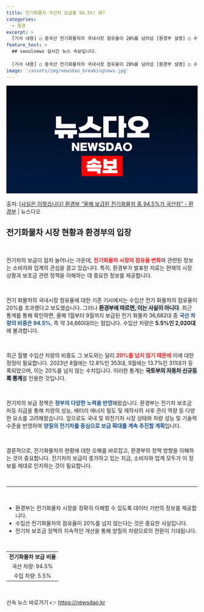 ```yaml
---
title: 전기화물차 국산차 보급률 94.5%! 왜?
categories:
  - 환경
excerpt: >
  [기사 내용] ○ 중국산 전기화물차의 국내시장 점유율이 20%를 넘어섬 [환경부 설명] ○ 수입산 전기화물차…
feature_text: >
  ## seoulnews 실시간 뉴스 속보입니다.

  [기사 내용] ○ 중국산 전기화물차의 국내시장 점유율이 20%를 넘어섬 [환경부 설명] ○ 수입산 전기화물차…
image: '/assets/img/newsdao_breakingnews.jpg'
---
```


![뉴스다오 속보](/assets/img/newsdao_breakingnews.jpg)

<p>출처: <a href="https://newsdao.kr/2217" rel="dofollow">[사실은 이렇습니다] 환경부 “올해 보급된 전기화물차 중 94.5%가 국산차” - 환경부</a> | 뉴스다오</p>

<h2 data-ke-size="size26">전기화물차 시장 현황과 환경부의 입장</h2>

<p data-ke-size="size16">&nbsp;</p>

전기차의 보급이 점차 늘어나는 가운데, <b><span style="color: #ee2323;">전기화물차 시장의 점유율 변화</span></b>와 관련된 정보는 소비자와 업계의 관심을 끌고 있습니다. 특히, 환경부가 발표한 자료는 현재의 시장 상황과 보조금 관련 정책을 이해하는 데 중요한 정보를 제공합니다. 

<p data-ke-size="size16">&nbsp;</p>

전기 화물차의 국내시장 점유율에 대한 기존 기사에서는 수입산 전기 화물차의 점유율이 20%를 초과했다고 보도했습니다. 그러나 <b><span style="background-color: #21538527;">환경부에 따르면, 이는 사실이 아니다</span></b>. 최근 통계를 통해 확인하면, 올해 1월부터 9월까지 보급된 전기 화물차 36,682대 중 <b><span style="color: #1a5490;">국산 차량의 비중은 94.5%</span></b>, 즉 약 34,660대라는 점입니다. 수입산 차량은 <b>5.5%인 2,020대</b>에 불과합니다.

<p data-ke-size="size16">&nbsp;</p>

최근 월별 수입산 차량의 비중도 그 보도와는 달리 <b><span style="color: #ee2323;">20%를 넘지 않기 때문에</span></b> 이에 대한 정정이 필요합니다. 2023년 8월에는 12.8%인 353대, 9월에는 13.7%인 311대가 등록되었으며, 이는 20%를 넘지 않는 수치입니다. 이러한 통계는 <b><span style="background-color: #21538527;">국토부의 자동차 신규등록 통계</span></b>를 인용한 것입니다.

<p data-ke-size="size16">&nbsp;</p>

전기차의 보급 정책은 <b><span style="color: #1a5490;">정부의 다양한 노력을 반영</span></b>해왔습니다. 환경부는 전기차 보조금 차등 지급을 통해 차량의 성능, 배터리 에너지 밀도 및 제작사의 사후 관리 역량 등 다양한 요소를 고려해왔습니다. 앞으로도 국내 및 외전기차 시장 상태와 차량 성능 및 기술력 수준을 반영하여 <b><span style="color: #1a5490;">양질의 전기차를 중심으로 보급 확대를 계속 추진할 계획</span></b>입니다.

<p data-ke-size="size16">&nbsp;</p>

결론적으로, 전기화물차의 현황에 대한 오해를 바로잡고, 환경부의 정책 방향을 이해하는 것이 중요합니다. 전기차의 보급이 증가하고 있는 지금, 소비자와 업계 모두가 이 정보를 제대로 인지하는 것이 필요합니다.

<p data-ke-size="size16">&nbsp;</p>

<hr />

<p data-ke-size="size16">&nbsp;</p>

<ul>
    <li>환경부는 전기화물차 시장을 정확히 이해할 수 있도록 데이터 기반의 정보를 제공합니다.</li>
    <li>수입산 전기화물차의 점유율이 20%를 넘지 않는다는 것은 중요한 사실입니다.</li>
    <li>전기차 보조금 정책의 지속적인 개선을 통해 양질의 차량으로의 전환이 기대됩니다.</li>
</ul>

<p data-ke-size="size16">&nbsp;</p>

<table style="width: 100%; border-collapse: collapse;">
    <tr>
        <td style="text-align: center; height: 17px;"><b>전기화물차 보급 비율</b></td>
    </tr>
    <tr>
        <td style="text-align: center; height: 17px;">국산 차량: 94.5%</td>
    </tr>
    <tr>
        <td style="text-align: center; height: 17px;">수입 차량: 5.5%</td>
    </tr>
</table>

<p data-ke-size="size16">&nbsp;</p> 

신속 뉴스 바로가기 👉 <a href="https://newsdao.kr" rel="dofollow">https://newsdao.kr</a>


